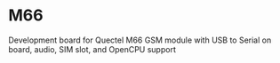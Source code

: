 # M66
Development board for Quectel M66 GSM module with USB to Serial on board, audio, SIM slot, and OpenCPU support

